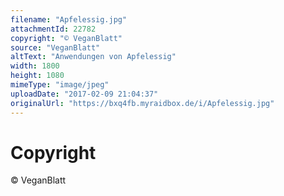 ```yaml
---
filename: "Apfelessig.jpg"
attachmentId: 22782
copyright: "© VeganBlatt"
source: "VeganBlatt"
altText: "Anwendungen von Apfelessig"
width: 1800
height: 1080
mimeType: "image/jpeg"
uploadDate: "2017-02-09 21:04:37"
originalUrl: "https://bxq4fb.myraidbox.de/i/Apfelessig.jpg"
---
```


# Copyright

© VeganBlatt
